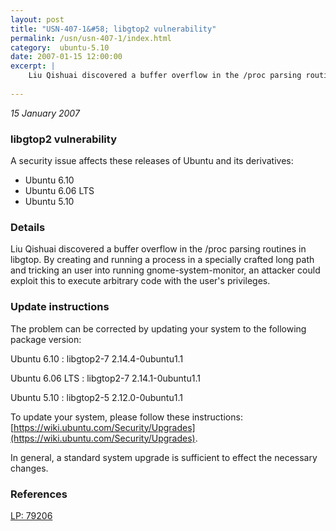 ```yaml
---
layout: post
title: "USN-407-1&#58; libgtop2 vulnerability"
permalink: /usn/usn-407-1/index.html
category:  ubuntu-5.10
date: 2007-01-15 12:00:00
excerpt: |
    Liu Qishuai discovered a buffer overflow in the /proc parsing routines in libgtop. By creating and running a process in a specially crafted long path and tricking an user into running gnome-system-monitor, an attacker could exploit this to execute arbitrary code with the user&#39;s privileges.
    
--- 
```

 
 

*15 January 2007*

### libgtop2 vulnerability

A security issue affects these releases of Ubuntu and its derivatives:

* Ubuntu 6.10
* Ubuntu 6.06 LTS
* Ubuntu 5.10

### Details

Liu Qishuai discovered a buffer overflow in the /proc parsing routines in libgtop. By creating and running a process in a specially crafted long path and tricking an user into running gnome-system-monitor, an attacker could exploit this to execute arbitrary code with the user&#39;s privileges.

### Update instructions

The problem can be corrected by updating your system to the following package version:

Ubuntu 6.10
 : libgtop2-7 <span>2.14.4-0ubuntu1.1</span>

Ubuntu 6.06 LTS
 : libgtop2-7 <span>2.14.1-0ubuntu1.1</span>

Ubuntu 5.10
 : libgtop2-5 <span>2.12.0-0ubuntu1.1</span>

To update your system, please follow these instructions: [https://wiki.ubuntu.com/Security/Upgrades](https://wiki.ubuntu.com/Security/Upgrades).

In general, a standard system upgrade is sufficient to effect the necessary changes.

### References

 
 [LP: 79206](https://launchpad.net/bugs/79206)
 

